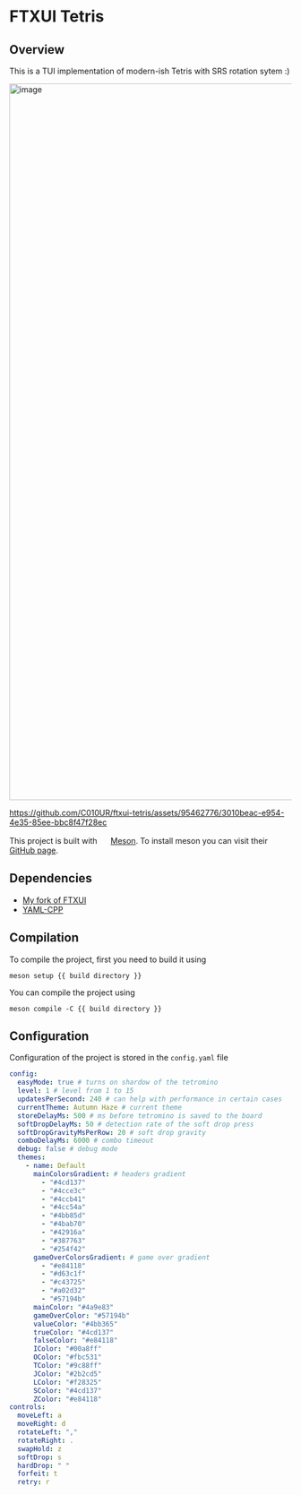 # FTXUI Tetris

## Overview

This is a TUI implementation of modern-ish Tetris with SRS rotation sytem :)

<img width="1280" alt="image" src="https://github.com/C010UR/ftxui-tetris/assets/95462776/fb7acba5-6ab7-4f0b-ab58-b5ebc5eb678e">

https://github.com/C010UR/ftxui-tetris/assets/95462776/3010beac-e954-4e35-85ee-bbc8f47f28ec

This project is built with
<img src="https://mesonbuild.com/assets/images/meson_logo.png" height="16px">
[Meson](https://mesonbuild.com/). To install meson you can visit their [GitHub page](https://github.com/mesonbuild/meson/tree/master/docs).

## Dependencies

- [My fork of FTXUI](https://github.com/C010UR/FTXUI)
- [YAML-CPP](https://github.com/jbeder/yaml-cpp)

## Compilation

To compile the project, first you need to build it using

```console
meson setup {{ build directory }}
```

You can compile the project using

```console
meson compile -C {{ build directory }}
```

## Configuration

Configuration of the project is stored in the `config.yaml` file

```yaml
config:
  easyMode: true # turns on shardow of the tetromino
  level: 1 # level from 1 to 15
  updatesPerSecond: 240 # can help with performance in certain cases
  currentTheme: Autumn Haze # current theme
  storeDelayMs: 500 # ms before tetromino is saved to the board
  softDropDelayMs: 50 # detection rate of the soft drop press
  softDropGravityMsPerRow: 20 # soft drop gravity 
  comboDelayMs: 6000 # combo timeout
  debug: false # debug mode
  themes:
    - name: Default
      mainColorsGradient: # headers gradient
        - "#4cd137"
        - "#4cce3c"
        - "#4ccb41"
        - "#4cc54a"
        - "#4bb85d"
        - "#4bab70"
        - "#42916a"
        - "#387763"
        - "#254f42"
      gameOverColorsGradient: # game over gradient
        - "#e84118"
        - "#d63c1f"
        - "#c43725"
        - "#a02d32"
        - "#57194b"
      mainColor: "#4a9e83"
      gameOverColor: "#57194b"
      valueColor: "#4bb365"
      trueColor: "#4cd137"
      falseColor: "#e84118"
      IColor: "#00a8ff"
      OColor: "#fbc531"
      TColor: "#9c88ff"
      JColor: "#2b2cd5"
      LColor: "#f28325"
      SColor: "#4cd137"
      ZColor: "#e84118"
controls:
  moveLeft: a
  moveRight: d
  rotateLeft: ","
  rotateRight: .
  swapHold: z
  softDrop: s
  hardDrop: " "
  forfeit: t
  retry: r
```

